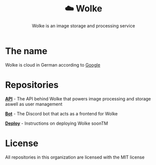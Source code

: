 <div align="center">
    <h1>☁️ Wolke</h1>
    Wolke is an image storage and processing service
    <br>
    <br>
</div>

# The name

Wolke is cloud in German according to [Google](https://translate.google.com/?sl=en&tl=de&text=cloud&op=translate)

# Repositories

**[API](https://github.com/wolke-casa/api)** - The API behind Wolke that powers image processing and storage aswell as user management

**[Bot](https://github.com/wolke-casa/bot)** - The Discord bot that acts as a frontend for Wolke

**[Deploy](https://github.com/wolke-casa/deploy)** - Instructions on deploying Wolke soonTM

# License

All repositories in this organization are licensed with the MIT license

